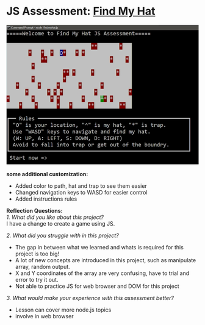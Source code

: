 # JS Assessment: [Find My Hat](https://www.codecademy.com/practice/projects/find-your-hat)


![Find My Hat Interface](https://raw.githubusercontent.com/boonkeong1714/JS_Assessment/main/findmyhat.jpg)
  
**some additional customization:**  
 - Added color to path, hat and trap to see them easier
 - Changed navigation keys to WASD for easier control
 - Added instructions rules


**Reflection Questions:**  
*1. What did you like about this project?*  
I have a change to create a game using JS.
  
  
*2. What did you struggle with in this project?*  
 - The gap in between what we learned and whats is required for this project is too big!
 - A lot of new concepts are introduced in this project, such as manipulate array, random output.
 - X and Y coordinates of the array are very confusing, have to trial and error to try it out.
 - Not able to practice JS for web browser and DOM for this project

  
*3. What would make your experience with this assessment better?*  
 - Lesson can cover more node.js topics
 - involve in web browser
